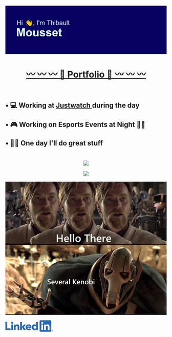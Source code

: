 <p align="center">
    <img src="./Untitled.png" alt="Profile Image"/>
</p>


<h1 align="center">
    <a href="https://tibo-mouss.github.io/?ref=github">
        〰 〰 〰 📜 Portfolio 📜 〰 〰 〰 
    </a>
    <br> <br>
</h1>



<h2>
    • 💻 Working at <a href="https://www.justwatch.com"> Justwatch </a> during the day 
    <br> <br>
    • 🎮 Working on Esports Events at Night 🦹‍♂️
    <br> <br>
    • 🐱‍👤 One day I'll do great stuff
    <br> <br>
</h2>


<p align="center">
    <picture>
    <source
        srcset="https://github-readme-stats-three-flax-64.vercel.app/api?username=Tibo-Mouss&show_icons=true&theme=radical"
        media="(prefers-color-scheme: dark)"
    />
    <source
        srcset="https://github-readme-stats-three-flax-64.vercel.app/api?username=Tibo-Mouss&show_icons=true&theme=tokyonight"
        media="(prefers-color-scheme: light), (prefers-color-scheme: no-preference)"
    />
    <img src="https://github-readme-stats-three-flax-64.vercel.app/api?username=Tibo-Mouss&show_icons=true&theme=radical" />
    </picture> 
</p>

<p align="center">
    <picture>
    <source
        srcset="https://github-readme-stats-three-flax-64.vercel.app/api/top-langs/?username=Tibo-Mouss&layout=donut&theme=radical"
        media="(prefers-color-scheme: dark)"
    />
    <source
        srcset="https://github-readme-stats-three-flax-64.vercel.app/api?username=Tibo-Mouss&show_icons=true&theme=tokyonight"
        media="(prefers-color-scheme: light), (prefers-color-scheme: no-preference)"
    />
    <img src="https://github-readme-stats-three-flax-64.vercel.app/api?username=Tibo-Mouss&show_icons=true&theme=radical" />
    </picture>   
</p>






<p align="center">
    <img src="hello_there.png" alt="Profile Image" width="600"/>
</p>


<p align="left">
<a href="https://www.linkedin.com/in/thibault-mousset/" target="blank"><img align="center" src="./LI-Logo.png" width="150" /></a>
</p>